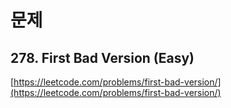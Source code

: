# 문제
## 278. First Bad Version (Easy) 
[https://leetcode.com/problems/first-bad-version/](https://leetcode.com/problems/first-bad-version/)
